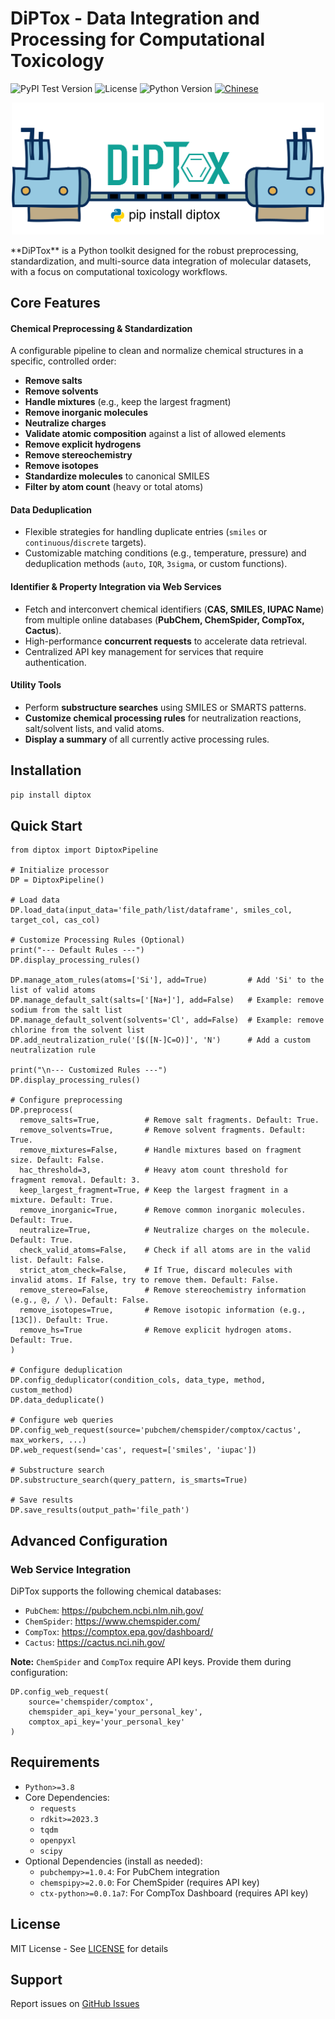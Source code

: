 # DiPTox - Data Integration and Processing for Computational Toxicology

![PyPI Test Version](https://img.shields.io/badge/testpypi-1.0.0-blue) ![License](https://img.shields.io/badge/license-MIT-blue.svg) ![Python Version](https://img.shields.io/badge/python-3.8+-brightgreen.svg) [![Chinese](https://img.shields.io/badge/-%E4%B8%AD%E6%96%87%E7%89%88-blue.svg)](./README_ZH.md)
<p align="center">
  <img src="assets/TOC.png" alt="DiPTox Workflow Diagram" width="500">
</p>
**DiPTox** is a Python toolkit designed for the robust preprocessing, standardization, and multi-source data integration of molecular datasets, with a focus on computational toxicology workflows.

## Core Features

#### Chemical Preprocessing & Standardization
A configurable pipeline to clean and normalize chemical structures in a specific, controlled order:
-   **Remove salts**
-   **Remove solvents**
-   **Handle mixtures** (e.g., keep the largest fragment)
-   **Remove inorganic molecules**
-   **Neutralize charges**
-   **Validate atomic composition** against a list of allowed elements
-   **Remove explicit hydrogens**
-   **Remove stereochemistry**
-   **Remove isotopes**
-   **Standardize molecules** to canonical SMILES
-   **Filter by atom count** (heavy or total atoms)

#### Data Deduplication
-   Flexible strategies for handling duplicate entries (`smiles` or `continuous`/`discrete` targets).
-   Customizable matching conditions (e.g., temperature, pressure) and deduplication methods (`auto`, `IQR`, `3sigma`, or custom functions).

#### Identifier & Property Integration via Web Services
-   Fetch and interconvert chemical identifiers (**CAS, SMILES, IUPAC Name**) from multiple online databases (**PubChem, ChemSpider, CompTox, Cactus**).
-   High-performance **concurrent requests** to accelerate data retrieval.
-   Centralized API key management for services that require authentication.

#### Utility Tools
-   Perform **substructure searches** using SMILES or SMARTS patterns.
-   **Customize chemical processing rules** for neutralization reactions, salt/solvent lists, and valid atoms.
-   **Display a summary** of all currently active processing rules.

## Installation
```bash
pip install diptox
```

## Quick Start
```{python}
from diptox import DiptoxPipeline

# Initialize processor
DP = DiptoxPipeline()

# Load data
DP.load_data(input_data='file_path/list/dataframe', smiles_col, target_col, cas_col)

# Customize Processing Rules (Optional)
print("--- Default Rules ---")
DP.display_processing_rules()

DP.manage_atom_rules(atoms=['Si'], add=True)         # Add 'Si' to the list of valid atoms
DP.manage_default_salt(salts=['[Na+]'], add=False)   # Example: remove sodium from the salt list
DP.manage_default_solvent(solvents='Cl', add=False)  # Example: remove chlorine from the solvent list
DP.add_neutralization_rule('[$([N-]C=O)]', 'N')      # Add a custom neutralization rule

print("\n--- Customized Rules ---")
DP.display_processing_rules()

# Configure preprocessing
DP.preprocess(
  remove_salts=True,          # Remove salt fragments. Default: True.
  remove_solvents=True,       # Remove solvent fragments. Default: True.
  remove_mixtures=False,      # Handle mixtures based on fragment size. Default: False.
  hac_threshold=3,            # Heavy atom count threshold for fragment removal. Default: 3.
  keep_largest_fragment=True, # Keep the largest fragment in a mixture. Default: True.
  remove_inorganic=True,      # Remove common inorganic molecules. Default: True.
  neutralize=True,            # Neutralize charges on the molecule. Default: True.
  check_valid_atoms=False,    # Check if all atoms are in the valid list. Default: False.
  strict_atom_check=False,    # If True, discard molecules with invalid atoms. If False, try to remove them. Default: False.
  remove_stereo=False,        # Remove stereochemistry information (e.g., @, / \). Default: False.
  remove_isotopes=True,       # Remove isotopic information (e.g., [13C]). Default: True.
  remove_hs=True              # Remove explicit hydrogen atoms. Default: True.
)

# Configure deduplication
DP.config_deduplicator(condition_cols, data_type, method, custom_method)
DP.data_deduplicate()

# Configure web queries
DP.config_web_request(source='pubchem/chemspider/comptox/cactus', max_workers, ...)
DP.web_request(send='cas', request=['smiles', 'iupac'])

# Substructure search
DP.substructure_search(query_pattern, is_smarts=True)

# Save results
DP.save_results(output_path='file_path')
```

## Advanced Configuration

### Web Service Integration
DiPTox supports the following chemical databases:
-   `PubChem`: https://pubchem.ncbi.nlm.nih.gov/
-   `ChemSpider`: https://www.chemspider.com/
-   `CompTox`: https://comptox.epa.gov/dashboard/
-   `Cactus`: https://cactus.nci.nih.gov/

**Note:** `ChemSpider` and `CompTox` require API keys. Provide them during configuration:
```{python}
DP.config_web_request(
    source='chemspider/comptox',
    chemspider_api_key='your_personal_key',
    comptox_api_key='your_personal_key'
)
```
## Requirements
- `Python>=3.8`
- Core Dependencies:
  - `requests`
  - `rdkit>=2023.3`
  - `tqdm`
  - `openpyxl`
  - `scipy`
- Optional Dependencies (install as needed):
  - `pubchempy>=1.0.4`: For PubChem integration
  - `chemspipy>=2.0.0`: For ChemSpider (requires API key)
  - `ctx-python>=0.0.1a7`: For CompTox Dashboard (requires API key)

## License
MIT License - See [LICENSE](LICENSE) for details

## Support
Report issues on [GitHub Issues](https://github.com/Hya0FAD/DiPTox/issues)
